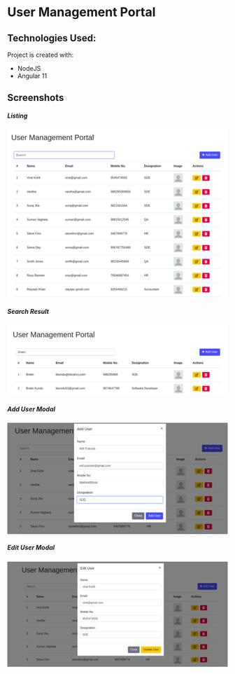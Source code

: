 # User Management Portal

## Technologies Used:
Project is created with:
* NodeJS 
* Angular 11

## Screenshots
##### Listing
![User List](./Images/UserList.png)
##### Search Result
![Searching](./Images/Search.png)
##### Add User Modal
![Add User](./Images/AddUser.png)
##### Edit User Modal
![Edit User](./Images/EditUser.png)
